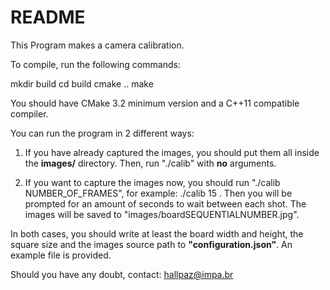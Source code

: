 # README

This Program makes a camera calibration.

To compile, run the following commands:

mkdir build
cd build
cmake ..
make

You should have CMake 3.2 minimum version and a C++11 compatible compiler.

You can run the program in 2 different ways:

1. If you have already captured the images, you should put them all inside the **images/** directory. Then, run "./calib" with **no** arguments.


2. If you want to capture the images now, you should run "./calib NUMBER_OF_FRAMES", for example: ./calib 15 . Then you will be prompted for an amount of seconds to wait between each shot. The images will be saved to "images/boardSEQUENTIALNUMBER.jpg".

In both cases, you should write at least the board width and height, the square size and the images source path to **"configuration.json"**. An example file is provided.

Should you have any doubt, contact: hallpaz@impa.br
